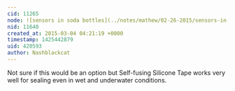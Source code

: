 ```yaml
---
cid: 11265
node: ![sensors in soda bottles](../notes/mathew/02-26-2015/sensors-in-soda-bottles)
nid: 11640
created_at: 2015-03-04 04:21:19 +0000
timestamp: 1425442879
uid: 420593
author: Nashblackcat
---
```


Not sure if this would be an option but Self-fusing Silicone Tape works very well for sealing even in wet and underwater conditions. 